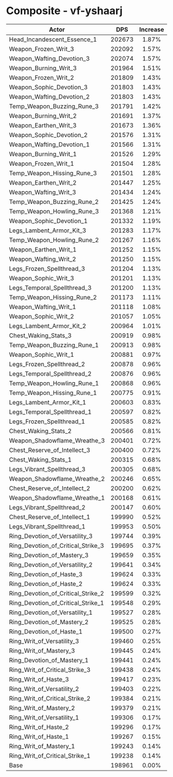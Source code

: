 # Composite - vf-yshaarj
| Actor | DPS | Increase |
|---|:---:|:---:|
|Head_Incandescent_Essence_1|202673|1.87%|
|Weapon_Frozen_Writ_3|202092|1.57%|
|Weapon_Wafting_Devotion_3|202074|1.57%|
|Weapon_Burning_Writ_3|201964|1.51%|
|Weapon_Frozen_Writ_2|201809|1.43%|
|Weapon_Sophic_Devotion_3|201803|1.43%|
|Weapon_Wafting_Devotion_2|201803|1.43%|
|Temp_Weapon_Buzzing_Rune_3|201791|1.42%|
|Weapon_Burning_Writ_2|201691|1.37%|
|Weapon_Earthen_Writ_3|201673|1.36%|
|Weapon_Sophic_Devotion_2|201576|1.31%|
|Weapon_Wafting_Devotion_1|201566|1.31%|
|Weapon_Burning_Writ_1|201526|1.29%|
|Weapon_Frozen_Writ_1|201504|1.28%|
|Temp_Weapon_Hissing_Rune_3|201501|1.28%|
|Weapon_Earthen_Writ_2|201447|1.25%|
|Weapon_Wafting_Writ_3|201434|1.24%|
|Temp_Weapon_Buzzing_Rune_2|201425|1.24%|
|Temp_Weapon_Howling_Rune_3|201368|1.21%|
|Weapon_Sophic_Devotion_1|201332|1.19%|
|Legs_Lambent_Armor_Kit_3|201283|1.17%|
|Temp_Weapon_Howling_Rune_2|201267|1.16%|
|Weapon_Earthen_Writ_1|201252|1.15%|
|Weapon_Wafting_Writ_2|201250|1.15%|
|Legs_Frozen_Spellthread_3|201204|1.13%|
|Weapon_Sophic_Writ_3|201201|1.13%|
|Legs_Temporal_Spellthread_3|201200|1.13%|
|Temp_Weapon_Hissing_Rune_2|201173|1.11%|
|Weapon_Wafting_Writ_1|201118|1.08%|
|Weapon_Sophic_Writ_2|201057|1.05%|
|Legs_Lambent_Armor_Kit_2|200964|1.01%|
|Chest_Waking_Stats_3|200919|0.98%|
|Temp_Weapon_Buzzing_Rune_1|200913|0.98%|
|Weapon_Sophic_Writ_1|200881|0.97%|
|Legs_Frozen_Spellthread_2|200878|0.96%|
|Legs_Temporal_Spellthread_2|200876|0.96%|
|Temp_Weapon_Howling_Rune_1|200868|0.96%|
|Temp_Weapon_Hissing_Rune_1|200775|0.91%|
|Legs_Lambent_Armor_Kit_1|200603|0.83%|
|Legs_Temporal_Spellthread_1|200597|0.82%|
|Legs_Frozen_Spellthread_1|200585|0.82%|
|Chest_Waking_Stats_2|200566|0.81%|
|Weapon_Shadowflame_Wreathe_3|200401|0.72%|
|Chest_Reserve_of_Intellect_3|200400|0.72%|
|Chest_Waking_Stats_1|200315|0.68%|
|Legs_Vibrant_Spellthread_3|200305|0.68%|
|Weapon_Shadowflame_Wreathe_2|200246|0.65%|
|Chest_Reserve_of_Intellect_2|200200|0.62%|
|Weapon_Shadowflame_Wreathe_1|200168|0.61%|
|Legs_Vibrant_Spellthread_2|200147|0.60%|
|Chest_Reserve_of_Intellect_1|199990|0.52%|
|Legs_Vibrant_Spellthread_1|199953|0.50%|
|Ring_Devotion_of_Versatility_3|199744|0.39%|
|Ring_Devotion_of_Critical_Strike_3|199695|0.37%|
|Ring_Devotion_of_Mastery_3|199659|0.35%|
|Ring_Devotion_of_Versatility_2|199641|0.34%|
|Ring_Devotion_of_Haste_3|199624|0.33%|
|Ring_Devotion_of_Haste_2|199624|0.33%|
|Ring_Devotion_of_Critical_Strike_2|199599|0.32%|
|Ring_Devotion_of_Critical_Strike_1|199548|0.29%|
|Ring_Devotion_of_Versatility_1|199527|0.28%|
|Ring_Devotion_of_Mastery_2|199525|0.28%|
|Ring_Devotion_of_Haste_1|199500|0.27%|
|Ring_Writ_of_Versatility_3|199460|0.25%|
|Ring_Writ_of_Mastery_3|199445|0.24%|
|Ring_Devotion_of_Mastery_1|199441|0.24%|
|Ring_Writ_of_Critical_Strike_3|199438|0.24%|
|Ring_Writ_of_Haste_3|199417|0.23%|
|Ring_Writ_of_Versatility_2|199403|0.22%|
|Ring_Writ_of_Critical_Strike_2|199384|0.21%|
|Ring_Writ_of_Mastery_2|199379|0.21%|
|Ring_Writ_of_Versatility_1|199306|0.17%|
|Ring_Writ_of_Haste_2|199296|0.17%|
|Ring_Writ_of_Haste_1|199267|0.15%|
|Ring_Writ_of_Mastery_1|199243|0.14%|
|Ring_Writ_of_Critical_Strike_1|199238|0.14%|
|Base|198961|0.00%|
